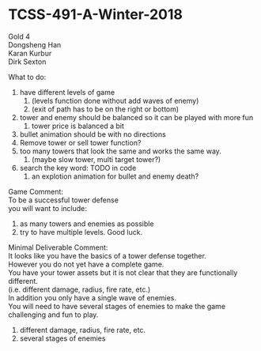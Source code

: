 # TCSS-491-A-Winter-2018  
Gold 4  
Dongsheng Han  
Karan Kurbur  
Dirk Sexton  

What to do:  
1. have different levels of game  
    1. (levels function done without add waves of enemy)  
    2. (exit of path has to be on the right or bottom)  
2. tower and enemy should be balanced so it can be played with more fun  
    1. tower price is balanced a bit  
3. bullet animation should be with no directions  
4. Remove tower or sell tower function?  
5. too many towers that look the same and works the same way.  
    1. (maybe slow tower, multi target tower?)  
6. search the key word: TODO in code
    1. an explotion animation for bullet and enemy death?  
  
Game Comment:  
To be a successful tower defense  
you will want to include:  
1. as many towers and enemies as possible  
2. try to have multiple levels. Good luck.  
  
  
Minimal Deliverable Comment:  
It looks like you have the basics of a tower defense together.  
However you do not yet have a complete game.  
You have your tower assets but it is not clear that they are functionally different.  
(i.e. different damage, radius, fire rate, etc.)  
In addition you only have a single wave of enemies.  
You will need to have several stages of enemies to make the game challenging and fun to play.  
1. different damage, radius, fire rate, etc.  
2. several stages of enemies  
